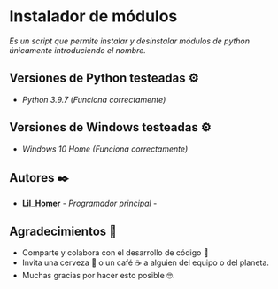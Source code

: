 # Instalador de módulos 

_Es un script que permite instalar y desinstalar módulos de python únicamente introduciendo el nombre._


## Versiones de Python testeadas ⚙️

* _Python 3.9.7 (Funciona correctamente)_

## Versiones de Windows testeadas ⚙️

* _Windows 10 Home (Funciona correctamente)_

## Autores ✒️

* [**Lil_Homer**](https://github.com/Lil-Homer) - *Programador principal* -

## Agradecimientos 🎁

* Comparte y colabora con el desarrollo de código 📢
* Invita una cerveza 🍺 o un café ☕ a alguien del equipo o del planeta. 
* Muchas gracias por hacer esto posible 🤓.

